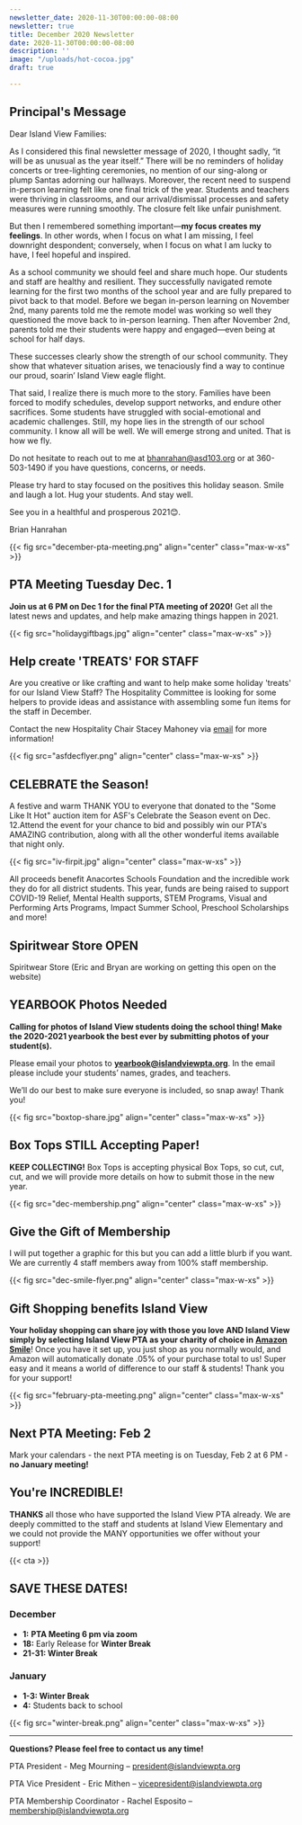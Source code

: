 ```yaml
---
newsletter_date: 2020-11-30T00:00:00-08:00
newsletter: true
title: December 2020 Newsletter
date: 2020-11-30T00:00:00-08:00
description: ''
image: "/uploads/hot-cocoa.jpg"
draft: true

---
```

## Principal's Message

Dear Island View Families:

As I considered this final newsletter message of 2020, I thought sadly, “it will be as unusual as the year itself.” There will be no reminders of holiday concerts or tree-lighting ceremonies, no mention of our sing-along or plump Santas adorning our hallways. Moreover, the recent need to suspend in-person learning felt like one final trick of the year. Students and teachers were thriving in classrooms, and our arrival/dismissal processes and safety measures were running smoothly. The closure felt like unfair punishment.

But then I remembered something important—**my focus creates my feelings**. In other words, when I focus on what I am missing, I feel downright despondent; conversely, when I focus on what I am lucky to have, I feel hopeful and inspired.

As a school community we should feel and share much hope. Our students and staff are healthy and resilient. They successfully navigated remote learning for the first two months of the school year and are fully prepared to pivot back to that model. Before we began in-person learning on November 2nd, many parents told me the remote model was working so well they questioned the move back to in-person learning. Then after November 2nd, parents told me their students were happy and engaged—even being at school for half days.

These successes clearly show the strength of our school community. They show that whatever situation arises, we tenaciously find a way to continue our proud, soarin’ Island View eagle flight.

That said, I realize there is much more to the story. Families have been forced to modify schedules, develop support networks, and endure other sacrifices. Some students have struggled with social-emotional and academic challenges. Still, my hope lies in the strength of our school community. I know all will be well. We will emerge strong and united. That is how we fly.

Do not hesitate to reach out to me at [bhanrahan@asd103.org](mailto:bhanrahan@asd103.org) or at 360-503-1490 if you have questions, concerns, or needs.

Please try hard to stay focused on the positives this holiday season. Smile and laugh a lot. Hug your students. And stay well.

See you in a healthful and prosperous 2021😊.

Brian Hanrahan

{{< fig src="december-pta-meeting.png" align="center" class="max-w-xs" >}}

## PTA Meeting Tuesday Dec. 1

**Join us at 6 PM on Dec 1 for the final PTA meeting of 2020!** Get all the latest news and updates, and help make amazing things happen in 2021.

{{< fig src="holidaygiftbags.jpg" align="center" class="max-w-xs" >}}

## Help create 'TREATS' FOR STAFF

Are you creative or like crafting and want to help make some holiday 'treats' for our Island View Staff? The Hospitality Committee is looking for some helpers to provide ideas and assistance with assembling some fun items for the staff in December.

Contact the new Hospitality Chair Stacey Mahoney via [email](membership@islandviewpta.org) for more information!

{{< fig src="asfdecflyer.png" align="center" class="max-w-xs" >}}

## CELEBRATE the Season!

A festive and warm THANK YOU to everyone that donated to the "Some Like It Hot" auction item for ASF's Celebrate the Season event on Dec. 12.Attend the event for your chance to bid and possibly win our PTA's  AMAZING contribution, along with all the other wonderful items available that night only.

{{< fig src="iv-firpit.jpg" align="center" class="max-w-xs" >}}

All proceeds benefit Anacortes Schools Foundation and the incredible work they do for all district students. This year, funds are being raised to support COVID-19 Relief, Mental Health supports, STEM Programs, Visual and Performing Arts Programs, Impact Summer School, Preschool Scholarships and more!

## Spiritwear Store OPEN

Spiritwear Store (Eric and Bryan are working on getting this open on the website)

## YEARBOOK Photos Needed

**Calling for photos of Island View students doing the school thing! Make the 2020-2021 yearbook the best ever by submitting photos of your student(s).**

Please email your photos to [**yearbook@islandviewpta.org**](mailto:yearbook@islandviewpta.org). In the email please include your students’ names, grades, and teachers.

We’ll do our best to make sure everyone is included, so snap away! Thank you!

{{< fig src="boxtop-share.jpg" align="center" class="max-w-xs" >}}

## Box Tops STILL Accepting Paper!

**KEEP COLLECTING!** Box Tops is accepting physical Box Tops, so cut, cut, cut, and we will provide more details on how to submit those in the new year.

{{< fig src="dec-membership.png" align="center" class="max-w-xs" >}}

## Give the Gift of Membership

I will put together a graphic for this but you can add a little blurb if you want. We are currently 4 staff members away from 100% staff membership.

{{< fig src="dec-smile-flyer.png" align="center" class="max-w-xs" >}}

## Gift Shopping benefits Island View

**Your holiday shopping can share joy with those you love AND Island View simply by selecting** **Island View PTA as your charity of choice in** [**Amazon Smile**](https://smile.amazon.com/ "Amazon Smile")! Once you have it set up, you just shop as you normally would, and Amazon will automatically donate .05% of your purchase total to us! Super easy and it means a world of difference to our staff & students! Thank you for your support!

{{< fig src="february-pta-meeting.png" align="center" class="max-w-xs" >}}

## Next PTA Meeting: Feb 2

Mark your calendars - the next PTA meeting is on Tuesday, Feb 2 at 6 PM - **no January meeting!**

## You're INCREDIBLE!

**THANKS** all those who have supported the Island View PTA already. We are deeply committed to the staff and students at Island View Elementary and we could not provide the MANY opportunities we offer without your support!

{{< cta >}}

## SAVE THESE DATES!

### December

* **1:**  **PTA Meeting 6 pm via zoom**
* **18:**  Early Release for **Winter Break**
* **21-31:  Winter Break**

### January

* **1-3:  Winter Break**
* **4:**  Students back to school

{{< fig src="winter-break.png" align="center" class="max-w-xs" >}}

***

**Questions? Please feel free to contact us any time!**

PTA President - Meg Mourning – [president@islandviewpta.org](mailto:president@islandviewpta.org)

PTA Vice President - Eric Mithen – [vicepresident@islandviewpta.org](mailto:vicepresident@islandviewpta.org)

PTA Membership Coordinator - Rachel Esposito – [membership@islandviewpta.org](mailto:membership@islandviewpta.org)